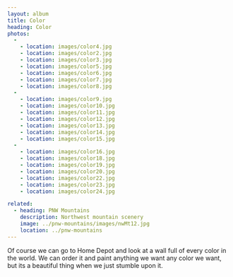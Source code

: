 ```yaml
---
layout: album
title: Color
heading: Color
photos:
  -
    - location: images/color4.jpg
    - location: images/color2.jpg
    - location: images/color3.jpg
    - location: images/color5.jpg
    - location: images/color6.jpg
    - location: images/color7.jpg
    - location: images/color8.jpg
  -
    - location: images/color9.jpg
    - location: images/color10.jpg
    - location: images/color11.jpg
    - location: images/color12.jpg
    - location: images/color13.jpg
    - location: images/color14.jpg
    - location: images/color15.jpg
  - 
    - location: images/color16.jpg
    - location: images/color18.jpg
    - location: images/color19.jpg
    - location: images/color20.jpg
    - location: images/color22.jpg
    - location: images/color23.jpg
    - location: images/color24.jpg

related:
  - heading: PNW Mountains
    description: Northwest mountain scenery
    image: ../pnw-mountains/images/nwMt12.jpg
    location: ../pnw-mountains
---
```


Of course we can go to Home Depot and look at a wall full of every color in the world. We can order it and paint anything we want any color we want, but its a beautiful thing when we just stumble upon it.